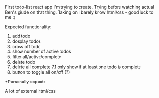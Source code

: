 First todo-list react app I'm trying to create.
Trying before watching actual Ben's giude on that thing.
Taking on I barely know html/css - good luck to me :)

Expected functionality:

1. add todo
2. dosplay todos
3. cross off todo
4. show number of active todos
5. filter all/active/complete
6. delete todo
7. delete all complete
    7.1 only show if at least one todo is complete
8. button to toggle all on/off (?)

*Personally expect:

A lot of external html/css